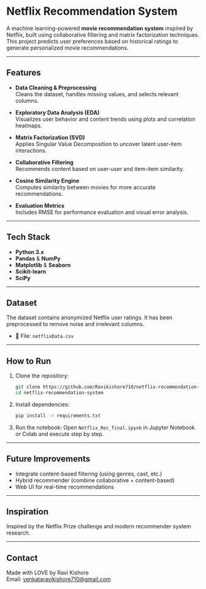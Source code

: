 # Netflix Recommendation System

A machine learning-powered **movie recommendation system** inspired by Netflix, built using collaborative filtering and matrix factorization techniques. This project predicts user preferences based on historical ratings to generate personalized movie recommendations.

---

## Features

- **Data Cleaning & Preprocessing**  
  Cleans the dataset, handles missing values, and selects relevant columns.

- **Exploratory Data Analysis (EDA)**  
  Visualizes user behavior and content trends using plots and correlation heatmaps.

- **Matrix Factorization (SVD)**  
  Applies Singular Value Decomposition to uncover latent user-item interactions.

- **Collaborative Filtering**  
  Recommends content based on user-user and item-item similarity.

- **Cosine Similarity Engine**  
  Computes similarity between movies for more accurate recommendations.

- **Evaluation Metrics**  
  Includes RMSE for performance evaluation and visual error analysis.

---

## Tech Stack

- **Python 3.x**
- **Pandas** & **NumPy**
- **Matplotlib** & **Seaborn**
- **Scikit-learn**
- **SciPy**

---

## Dataset

The dataset contains anonymized Netflix user ratings. It has been preprocessed to remove noise and irrelevant columns.

- 📁 File: `netflixData.csv`

---

## How to Run

1. Clone the repository:
    ```bash
    git clone https://github.com/Ravikishore710/netflix-recommendation-system.git
    cd netflix-recommendation-system
    ```

2. Install dependencies:
    ```bash
    pip install -r requirements.txt
    ```

3. Run the notebook:
    Open `Netflix_Rec_final.ipynb` in Jupyter Notebook or Colab and execute step by step.

---

## Future Improvements

- Integrate content-based filtering (using genres, cast, etc.)
- Hybrid recommender (combine collaborative + content-based)
- Web UI for real-time recommendations

---

## Inspiration

Inspired by the Netflix Prize challenge and modern recommender system research.

---

## Contact

Made with LOVE by Ravi Kishore  
Email: venkataravikishore710@gmail.com  

